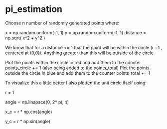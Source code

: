 # pi_estimation

Choose n number of randomly generated points where:

x = np.random.uniform(-1, 1)
y = np.random.uniform(-1, 1)
distance = np.sqrt( x^2 + y^2 )

We know that for a distance <= 1 that the point will be within the circle (r =1 , centered at (0,0)). Anything greater than this will be outside of the circle

Plot the points within the circle in red and add them to the counter points_circle += 1 (also being added to the points_total)
Plot the points outside the circle in blue and add them to the counter points_total += 1

To visualize this a little better I also plotted the unit circle itself using:

r = 1


angle = np.linspace(0, 2* pi, n)

x_c = r * np.cos(angle)

y_c = r * np.sin(angle)
